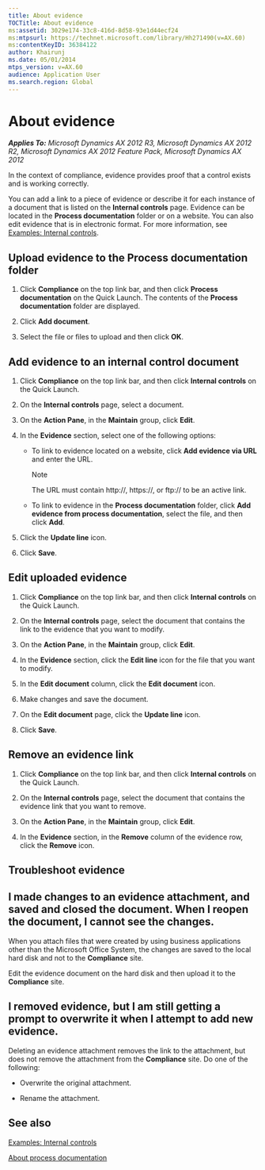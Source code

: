 ```yaml
---
title: About evidence
TOCTitle: About evidence
ms:assetid: 3029e174-33c8-416d-8d58-93e1d44ecf24
ms:mtpsurl: https://technet.microsoft.com/library/Hh271490(v=AX.60)
ms:contentKeyID: 36384122
author: Khairunj
ms.date: 05/01/2014
mtps_version: v=AX.60
audience: Application User
ms.search.region: Global
---
```


# About evidence 


_**Applies To:** Microsoft Dynamics AX 2012 R3, Microsoft Dynamics AX 2012 R2, Microsoft Dynamics AX 2012 Feature Pack, Microsoft Dynamics AX 2012_

In the context of compliance, evidence provides proof that a control exists and is working correctly.

You can add a link to a piece of evidence or describe it for each instance of a document that is listed on the **Internal controls** page. Evidence can be located in the **Process documentation** folder or on a website. You can also edit evidence that is in electronic format. For more information, see [Examples: Internal controls](examples-internal-controls.md).

## Upload evidence to the Process documentation folder

1.  Click **Compliance** on the top link bar, and then click **Process documentation** on the Quick Launch. The contents of the **Process documentation** folder are displayed.

2.  Click **Add document**.

3.  Select the file or files to upload and then click **OK**.

## Add evidence to an internal control document

1.  Click **Compliance** on the top link bar, and then click **Internal controls** on the Quick Launch.

2.  On the **Internal controls** page, select a document.

3.  On the **Action Pane**, in the **Maintain** group, click **Edit**.

4.  In the **Evidence** section, select one of the following options:
    
      - To link to evidence located on a website, click **Add evidence via URL** and enter the URL.
        

        > [!NOTE]
        > <P>The URL must contain http://, https://, or ftp:// to be an active link.</P>

    
      - To link to evidence in the **Process documentation** folder, click **Add evidence from process documentation**, select the file, and then click **Add**.

5.  Click the **Update line** icon.

6.  Click **Save**.

## Edit uploaded evidence

1.  Click **Compliance** on the top link bar, and then click **Internal controls** on the Quick Launch.

2.  On the **Internal controls** page, select the document that contains the link to the evidence that you want to modify.

3.  On the **Action Pane**, in the **Maintain** group, click **Edit**.

4.  In the **Evidence** section, click the **Edit line** icon for the file that you want to modify.

5.  In the **Edit document** column, click the **Edit document** icon.

6.  Make changes and save the document.

7.  On the **Edit document** page, click the **Update line** icon.

8.  Click **Save**.

## Remove an evidence link

1.  Click **Compliance** on the top link bar, and then click **Internal controls** on the Quick Launch.

2.  On the **Internal controls** page, select the document that contains the evidence link that you want to remove.

3.  On the **Action Pane**, in the **Maintain** group, click **Edit**.

4.  In the **Evidence** section, in the **Remove** column of the evidence row, click the **Remove** icon.

## Troubleshoot evidence

## I made changes to an evidence attachment, and saved and closed the document. When I reopen the document, I cannot see the changes.

When you attach files that were created by using business applications other than the Microsoft Office System, the changes are saved to the local hard disk and not to the **Compliance** site.

Edit the evidence document on the hard disk and then upload it to the **Compliance** site.

## I removed evidence, but I am still getting a prompt to overwrite it when I attempt to add new evidence.

Deleting an evidence attachment removes the link to the attachment, but does not remove the attachment from the **Compliance** site. Do one of the following:

  - Overwrite the original attachment.

  - Rename the attachment.

## See also

[Examples: Internal controls](examples-internal-controls.md)

[About process documentation](about-process-documentation.md)

  


